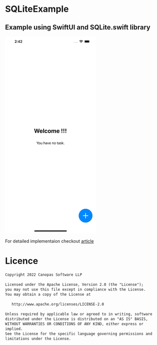 # SQLiteExample
## Example using SwiftUI and SQLite.swift library

<img src="https://github.com/cp-amisha-i/SQLiteExample/blob/main/SQLiteExample/GIF/Result.gif" />


For detailed implementaion checkout [article](https://blog.canopas.com/ios-persist-data-using-sqlite-swift-library-with-swiftui-example-c5baefc04334)

# Licence

```
Copyright 2022 Canopas Software LLP

Licensed under the Apache License, Version 2.0 (the "License");
you may not use this file except in compliance with the License.
You may obtain a copy of the License at

   http://www.apache.org/licenses/LICENSE-2.0

Unless required by applicable law or agreed to in writing, software
distributed under the License is distributed on an "AS IS" BASIS,
WITHOUT WARRANTIES OR CONDITIONS OF ANY KIND, either express or implied.
See the License for the specific language governing permissions and
limitations under the License.
```
